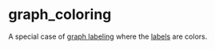 # graph_coloring

A special case of [graph labeling](computer_science/graph_labeling) where the [labels](mathematics/label) are colors.
